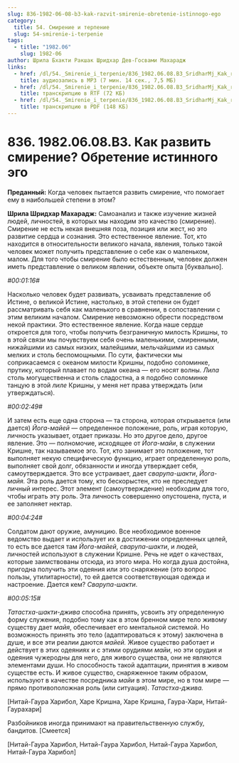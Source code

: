 ```yaml
---
slug: 836-1982-06-08-b3-kak-razvit-smirenie-obretenie-istinnogo-ego
category:
  title: 54. Смирение и терпение
  slug: 54-smirenie-i-terpenie
tags:
  - title: "1982.06"
    slug: 1982-06
author: Шрила Бхакти Ракшак Шридхар Дев-Госвами Махарадж
links:
  - href: /dl/54._Smirenie_i_terpenie/836_1982.06.08.B3_SridharMj_Kak_razvit_smirenie__Obretenie_istinnogo_jego.mp3
    title: аудиозапись в MP3 (7 мин. 14 сек., 7,5 МБ)
  - href: /dl/54._Smirenie_i_terpenie/836_1982.06.08.B3_SridharMj_Kak_razvit_smirenie__Obretenie_istinnogo_jego.rtf
    title: транскрипцию в RTF (72 КБ)
  - href: /dl/54._Smirenie_i_terpenie/836_1982.06.08.B3_SridharMj_Kak_razvit_smirenie__Obretenie_istinnogo_jego.pdf
    title: транскрипцию в PDF (148 КБ)
---
```


# 836. 1982.06.08.B3. Как развить смирение? Обретение истинного эго

**Преданный:** Когда человек пытается развить смирение, что помогает ему в наибольшей степени в этом?

**Шрила Шридхар Махарадж:** Самоанализ и также изучение жизней людей, личностей, в которых мы находим это качество (смирение). Смирение не есть некая внешняя поза, позиция или жест, но это развитие сердца и сознания. Это естественное явление. Тот, кто находится в относительности великого начала, явления, только такой человек может получить представление о себе как о маленьком, малом. Для того чтобы смирение было естественным, человек должен иметь представление о великом явлении, объекте опыта [буквально].

*#00:01:16#*

Насколько человек будет развивать, усваивать представление об Истине, о великой Истине, настолько, в этой степени он будет рассматривать себя как маленького в сравнении, в сопоставлении с этим великим началом. Смирение невозможно обрести посредством некой практики. Это естественное явление. Когда наше сердце откроется для того, чтобы получить безграничную милость Кришны, то в этой связи мы почувствуем себя очень маленькими, смиренными, нижайшими из самых низких, малейшими, мельчайшими из самых мелких и столь беспомощными. По сути, фактически мы соприкасаемся с океаном милости Кришны, подобно соломинке, прутику, который плавает по водам океана — его носят волны. *Лила* столь могущественна и столь сладостна, а я подобно соломинке танцую в этой *лиле* Кришны, у меня нет права утверждать (или утверждаться).

*#00:02:49#*

И затем есть еще одна сторона — та сторона, которая открывается (или дается) *Йога-майей* — определенное положение, роль, играя которую, личность указывает, отдает приказы. Но это другое дело, другое явление. Это — полномочие, исходящее от *Йога-майи*, в служении Кришне, так называемое эго. Тот, кто занимает это положение, тот выполняет некую специфическую функцию, играет определенную роль, выполняет свой долг, обязанности и иногда утверждает себя, самоутверждается. Это все устраивает, дает *сварупа-шакти*, *Йога-майя.* Эта роль дается тому, кто бескорыстен, кто не преследует личный интерес. Этот элемент (самоутверждение) необходим для того, чтобы играть эту роль. Эта личность совершенно опустошена, пуста, и ее заполняет нектар.

*#00:04:24#*

Солдатом дают оружие, амуницию. Все необходимое военное ведомство выдает и использует их в достижении определенных целей, то есть все дается там *Йога-майей*, *сварупа-шакти*, и людей, личностей используют в служении Кришне. Речь не идет о качествах, которые заимствованы отсюда, из этого мира. Но когда душа достойна, пригодна получить эти одеяния или это снаряжение (это вопрос пользы, утилитарности), то ей дается соответствующая одежда и настроение. Дается кем? *Сварупа-шакти*.

*#00:05:15#*

*Татастха-шакти-джива* способна принять, усвоить эту определенную форму служения, подобно тому как в этом бренном мире тело живому существу дает *майя*, обеспечивает его ментальной системой. Но возможность принять это тело (адаптироваться к этому) заключена в душе, и все эти реалии даются *майей.* Живое существо работает и действует в этих одеяниях и с этими орудиями *майи*, но эти орудия и одеяния чужеродны для него, для живого существа, они не являются элементами души. Но способность такой адаптации, принятия в живом существе есть. И живое существо, снаряженное таким образом, используют в качестве посредника *майи* в этом мире, но в том мире — прямо противоположная роль (или ситуация). *Татастха-джива.*

[Нитай-Гаура Харибол, Харе Кришна, Харе Кришна, Гаура-Хари, Нитай-Гаурахари]

Разбойников иногда принимают на правительственную службу, бандитов. [Смеется]

[Нитай-Гаура Харибол, Нитай-Гаура Харибол, Нитай-Гаура Харибол, Нитай-Гаура Харибол]


